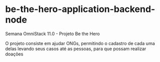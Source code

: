 # be-the-hero-application-backend-node
Semana OmniStack 11.0 - Projeto Be the Hero

O projeto consiste em ajudar ONGs, permitindo o cadastro de cada uma delas levando seus casos até as pessoas, para que possam realizar doações
